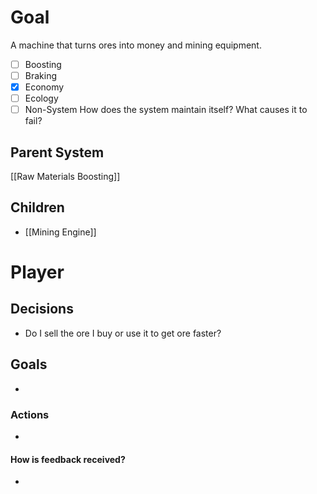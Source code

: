 # Goal
A machine that turns ores into money and mining equipment.
- [ ] Boosting
- [ ] Braking
- [x] Economy
- [ ] Ecology
- [ ] Non-System
How does the system maintain itself? What causes it to fail?

## Parent System
[[Raw Materials Boosting]]
## Children
- [[Mining Engine]]
# Player
## Decisions
- Do I sell the ore I buy or use it to get ore faster?
## Goals
- 
### Actions
- 
#### How is feedback received?
- 
